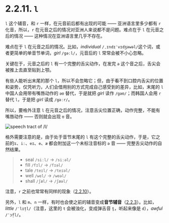 # 2.2.11. `l`

`l` 这个辅音，和 `r` 一样，在元音前后都有出现的可能 —— 亚洲语言里多少都有 `r` 化音，所以，`r` 在元音之后的情况对亚洲人来说都不是问题。难点在于 `l` 在元音之后的情况 —— 这种情况在亚洲语言里几乎不存在。

难点在于 `l` 在元音之后的情况。比如，*individual* `/ˌɪndɪˈvɪdʒəwəl/`<span class="speak-word-inline" data-audio-uk="/audios/individual-uk.mp3" data-audio-us="/audios/individual-us.mp3"></span>这个词，或者更简单的单音节单词，*girl* `/gəːl/`<span class="speak-word-inline" data-audio-uk="/audios/girl-uk.mp3" data-audio-us="/audios/girl-us.mp3"></span>，元音后的 `l` 常常会被不小心忽略。

关键在于，元音之后的 `l` 有一个完整的舌尖动作，在发完 `ə` 这个音之后，舌尖会被推上去直至贴到上颚。

有些人能听出末尾的那个 `l`，所以不会忽略它；但，由于看不到口腔内舌尖的位置和姿势，仅凭听力，人们会借用别的方式完成自己感受到的差异，比如，末尾的 `l` 中国人会用带有嘴唇动作的 `əʊ` 替代，于是就把 *girl* 读作 `/gəʊ/`；而韩国人会用 `r` 替代 `l`，于是把 *girl* 读成 `/gəːr/`。

所以，要格外注意 `l` 在元音之后的情况，注意舌尖位置正确，动作完整，不能有嘴唇动作 —— 否则就会出现 `ʊ` 音。

<img alt="speech tract of /l/" src="/images/speech-tract-l.svg" class="themed" />

格外需要注意的是，由于处于音节末尾的 `l` 有这个完整的舌尖动作，于是，它之前的`ɪ`、`iː`、`eɪ`、`e`、`æ` 都会附加这一个未标注音标的 `ə` 音 —— 完整舌尖动作的自然结果。

> * seal `/siːl/` → `/siːəl/`<span class="speak-word-inline" data-audio-uk="/audios/seal-uk.mp3" data-audio-us="/audios/seal-us.mp3"></span>
> * fill `/fɪl/` → `/fɪəl/`<span class="speak-word-inline" data-audio-uk="/audios/fill-uk.mp3" data-audio-us="/audios/fill-us.mp3"></span>
> * tale `/teɪl/` → `/teɪəl/`<span class="speak-word-inline" data-audio-uk="/audios/tale-uk.mp3" data-audio-us="/audios/tale-us.mp3"></span>
> * well `/wel/` → `/weəl/`<span class="speak-word-inline" data-audio-uk="/audios/well-uk.mp3" data-audio-us="/audios/well-us.mp3"></span>
> * shall `/ʃæl/` → `/ʃæəl/`<span class="speak-word-inline" data-audio-uk="/audios/shall-uk.mp3" data-audio-us="/audios/shall-us.mp3"></span>

注意，`r` 之前也常常有同样的现象（[2.2.10](22-r)）。

另外，`l` 和 `m`、`n` 一样，有时也会使之前的辅音变成**音节辅音**（[2.2.3](15-mn)）。比如，*little* `/ˈlɪt̩l/`<span class="speak-word-inline" data-audio-uk="/audios/little-uk.mp3" data-audio-us="/audios/little-us.mp3"></span>（注意，这里的 `t` 会被浊化，变成弹舌音 `t̬`，听起来像是 `d`），*awful* `/ˈɔf̩l/`<span class="speak-word-inline" data-audio-uk="/audios/awful-uk.mp3" data-audio-us="/audios/awful-us.mp3"></span>。
